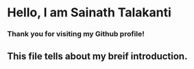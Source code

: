 # Hello, I am Sainath Talakanti

### Thank you for visiting my Github profile!

## This file tells about my breif introduction.

